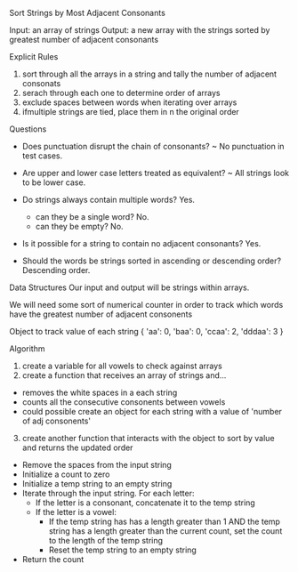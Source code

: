 Sort Strings by Most Adjacent Consonants

Input: an array of strings
Output: a new array with the strings sorted by greatest number of adjacent consonants

Explicit Rules
1. sort through all the arrays in a string and tally the number of adjacent consonats
2. serach through each one to determine order of arrays
3. exclude spaces between words when iterating over arrays
4. ifmultiple strings are tied, place them in n the original order

Questions
- Does punctuation disrupt the chain of consonants?
~ No punctuation in test cases.

- Are upper and lower case letters treated as equivalent? 
~ All strings look to be lower case.

- Do strings always contain multiple words? Yes.
  * can they be a single word? No.
  * can they be empty? No.
- Is it possible for a string to contain no adjacent consonants? Yes.
- Should the words be strings sorted in ascending or descending order? Descending order.

Data Structures
Our input and output will be strings within arrays.

We will need some sort of numerical counter in order to track which words have the greatest number of adjacent consonents

Object to track value of each string
{
  'aa': 0,
  'baa': 0,
  'ccaa': 2,
  'dddaa': 3
}


Algorithm
1. create a variable for all vowels to check against arrays
2. create a function that receives an array of strings and...
  - removes the white spaces in a each string
  - counts all the consecutive consonents between vowels
  - could possible create an object for each string with a value of 'number of adj consonents'
3. create another function that interacts with the object to sort by value and returns the updated order

- Remove the spaces from the input string
- Initialize a count to zero
- Initialize a temp string to an empty string
- Iterate through the input string. For each letter:
  - If the letter is a consonant, concatenate it to the temp string
  - If the letter is a vowel:
    - If the temp string has has a length greater than 1 AND the temp string has a length greater than the current count, set the count to the length of the temp string
    - Reset the temp string to an empty string
- Return the count